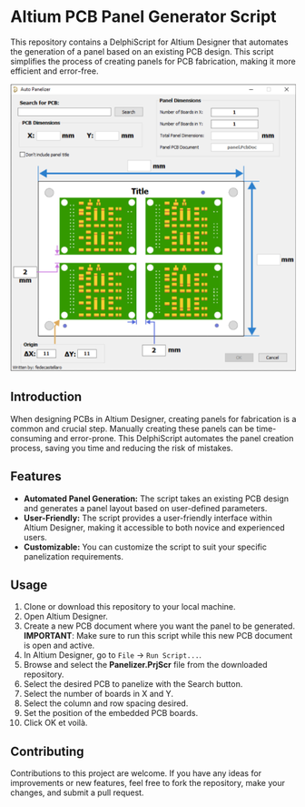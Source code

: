 # Altium PCB Panel Generator Script

This repository contains a DelphiScript for Altium Designer that automates the generation of a panel based on an existing PCB design. This script simplifies the process of creating panels for PCB fabrication, making it more efficient and error-free.

![Alt text](images/gui.png?raw=true)

## Introduction

When designing PCBs in Altium Designer, creating panels for fabrication is a common and crucial step. Manually creating these panels can be time-consuming and error-prone. This DelphiScript automates the panel creation process, saving you time and reducing the risk of mistakes.

## Features

* **Automated Panel Generation:** The script takes an existing PCB design and generates a panel layout based on user-defined parameters.
* **User-Friendly:** The script provides a user-friendly interface within Altium Designer, making it accessible to both novice and experienced users.
* **Customizable:** You can customize the script to suit your specific panelization requirements.

## Usage

1. Clone or download this repository to your local machine.
2. Open Altium Designer.
3. Create a new PCB document where you want the panel to be generated. **IMPORTANT**: Make sure to run this script while this new PCB document is open and active.
4. In Altium Designer, go to `File` -> `Run Script...`.
5. Browse and select the **Panelizer.PrjScr** file from the downloaded repository.
6. Select the desired PCB to panelize with the Search button.
7. Select the number of boards in X and Y.
8. Select the column and row spacing desired.
9. Set the position of the embedded PCB boards.
10. Click OK et voilà.

## Contributing

Contributions to this project are welcome. If you have any ideas for improvements or new features, feel free to fork the repository, make your changes, and submit a pull request.

